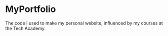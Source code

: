 # MyPortfolio
The code I used to make my personal website, influenced by my courses at the Tech Academy. 
